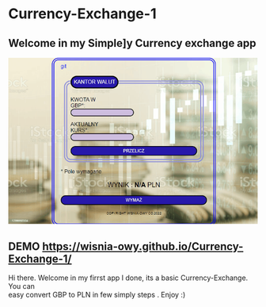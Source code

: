 # Currency-Exchange-1
## Welcome in my Simple]y Currency exchange app

![How to use](images/exchange.gif)


## DEMO  https://wisnia-owy.github.io/Currency-Exchange-1/

Hi there. Welcome in my firrst app I done, its a basic Currency-Exchange. You can  
easy convert GBP to PLN in few simply steps . Enjoy :)
